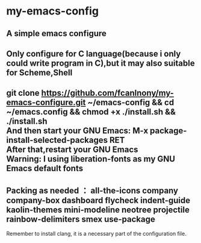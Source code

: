 # my-emacs-config
A simple emacs configure
-----------------------------------------------------------------------------------------------------------------------------------------------------------
Only configure for C language(because i only could write program in C),but it may also suitable for Scheme,Shell
-----------------------------------------------------------------------------------------------------------------------------------------------------------
git clone https://github.com/fcanlnony/my-emacs-configure.git ~/emacs-config && cd ~/emacs.config && chmod +x ./install.sh && ./install.sh                 
And then start your GNU Emacs: M-x package-install-selected-packages RET                                                                                   
After that,restart your GNU Emacs                                                                                                                           
Warning: I using liberation-fonts as my GNU Emacs default fonts
-----------------------------------------------------------------------------------------------------------------------------------------------------------
Packing as needed ： all-the-icons company company-box dashboard flycheck indent-guide kaolin-themes mini-modeline neotree projectile rainbow-delimiters smex use-package
---
Remember to install clang, it is a necessary part of the configuration file.
